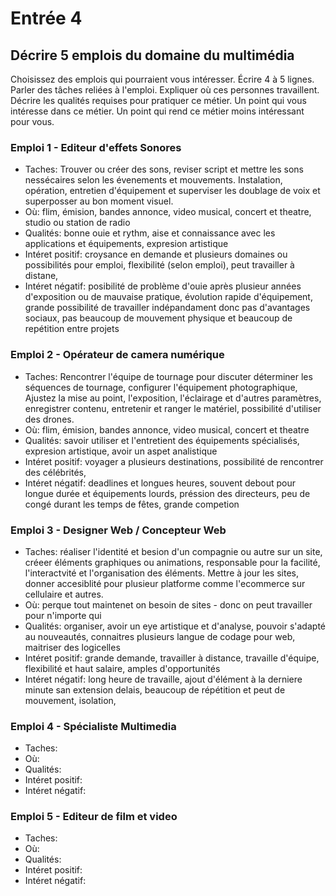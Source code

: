 # Entrée 4
## Décrire 5 emplois du domaine du multimédia
Choisissez des emplois qui pourraient vous intéresser. Écrire 4 à 5 lignes. Parler des tâches reliées à l'emploi. Expliquer où ces personnes travaillent. Décrire les qualités requises pour pratiquer ce métier. Un point qui vous intéresse dans ce métier. Un point qui rend ce métier moins intéressant pour vous.  

### Emploi 1 - Editeur d'effets Sonores
- Taches: Trouver ou créer des sons, reviser script et mettre les sons nessécaires selon les évenements et mouvements.
Instalation, opération, entretien d'équipement et  superviser les doublage de voix et superposser au bon moment visuel. 
- Où: flim, émision, bandes annonce, video musical, concert et theatre, studio ou station de radio
- Qualités: bonne ouie et rythm, aise et connaissance avec les applications et équipements, expresion artistique
- Intéret positif: croysance en demande et plusieurs domaines ou possibilités pour emploi, flexibilité (selon emploi), peut travailler à distane, 
- Intéret négatif: posibilité de problème d'ouie après plusieur années d'exposition ou de mauvaise pratique, évolution rapide d'équipement, grande possibilité de travailler indépandament donc pas d'avantages sociaux, pas beaucoup de mouvement physique et beaucoup de repétition entre projets

### Emploi 2 - Opérateur de camera numérique
- Taches: Rencontrer l'équipe de tournage pour discuter déterminer les séquences de tournage, configurer l'équipement photographique, Ajustez la mise au point, l'exposition, l'éclairage et d'autres paramètres, enregistrer contenu, entretenir et ranger le matériel, possibilité d'utiliser des drones.
- Où: flim, émision, bandes annonce, video musical, concert et theatre
- Qualités: savoir utiliser et l'entretient des équipements spécialisés, expresion artistique, avoir un aspet analistique
- Intéret positif: voyager a plusieurs destinations, possibilité de rencontrer des célébrités, 
- Intéret négatif: deadlines et longues heures, souvent debout pour longue durée et équipements lourds, préssion des directeurs, peu de congé durant les temps de fêtes, grande competion

### Emploi 3 - Designer Web / Concepteur Web
- Taches: réaliser l'identité et besion d'un compagnie ou autre sur un site, créeer éléments graphiques ou animations, responsable pour la facilité, l'interactvité et l'organisation des éléments. Mettre à jour les sites, donner accesiblité pour plusieur platforme comme l'ecommerce sur cellulaire et autres. 
- Où: perque tout maintenet on besoin de sites - donc on peut travailler pour n'importe qui
- Qualités: organiser, avoir un eye artistique et d'analyse, pouvoir s'adapté au nouveautés, connaitres plusieurs langue de codage pour web, maitriser des logicelles
- Intéret positif: grande demande, travailler à distance, travaille d'équipe, flexibilité et haut salaire, amples d'opportunités
- Intéret négatif: long heure de travaille, ajout d'élément à la derniere minute san extension delais, beaucoup de répétition et peut de mouvement, isolation, 

### Emploi 4 - Spécialiste Multimedia
- Taches:
- Où:
- Qualités:
- Intéret positif:
- Intéret négatif:

### Emploi 5 - Editeur de film et video
- Taches:
- Où:
- Qualités:
- Intéret positif:
- Intéret négatif:


